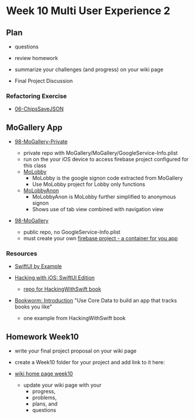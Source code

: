 # Week 10 Multi User Experience 2

## Plan

- questions

- review homework

- summarize your challenges (and progress) on your wiki page

- Final Project Discussion

### Refactoring Exercise

- [06-ChipsSaveJSON](https://github.com/molab-itp/06-ChipsSaveJSON)

## MoGallery App

- [98-MoGallery-Private](https://github.com/molab-itp/98-MoGallery-Private)

  - private repo with MoGallery/MoGallery/GoogleService-Info.plist
  - run on the your iOS device to access firebase project configured for this class
  - [MoLobby](https://github.com/molab-itp/98-MoGallery-Private/tree/main/MoLobby)
    - MoLobby is the google signon code extracted from MoGallery
    - Use MoLobby project for Lobby only functions
  - [MoLobbyAnon](https://github.com/molab-itp/98-MoGallery-Private/tree/main/MoLobbyAnon)
    - MoLobbyAnon is MoLobby further simplified to anonymous signon
    - Shows use of tab view combined with navigation view

- [98-MoGallery](https://github.com/molab-itp/98-MoGallery)
  - public repo, no GoogleService-Info.plist
  - must create your own [firebase project - a container for you app](https://firebase.google.com/)

### Resources

- [SwiftUI by Example](https://www.hackingwithswift.com/quick-start/swiftui)

- [Hacking with iOS: SwiftUI Edition](https://www.hackingwithswift.com/books/ios-swiftui)

  - [repo for HackingWithSwift book](https://github.com/twostraws/HackingWithSwift)

- [Bookworm: Introduction](https://www.hackingwithswift.com/books/ios-swiftui/bookworm-introduction) "Use Core Data to build an app that tracks books you like"
  - one example from HackingWithSwift book

## Homework Week10

- write your final project proposal on your wiki page

- create a Week10 folder for your project and add link to it here:

- [wiki home page week10](https://github.com/molab-itp/content-2024-01/wiki#week-10-homework)

  - update your wiki page with your
    - progress,
    - problems,
    - plans, and
    - questions
